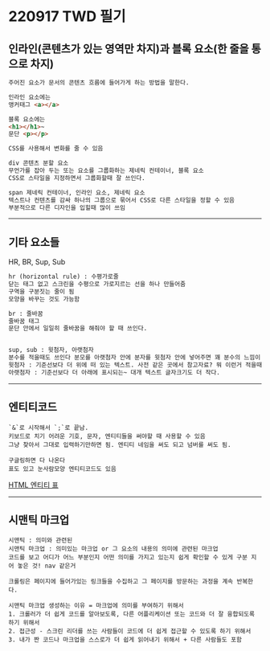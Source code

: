# 220917 TWD 필기

## 인라인(콘텐츠가 있는 영역만 차지)과 블록 요소(한 줄을 통으로 차지)
```html
주어진 요소가 문서의 콘텐츠 흐름에 들어가게 하는 방법을 말한다.

인라인 요소에는
앵커태그 <a></a>

블록 요소에는
<h1></h1>~
문단 <p></p>

CSS를 사용해서 변화를 줄 수 있음

div 콘텐츠 분할 요소
무언가를 잡아 두는 또는 요소를 그룹화하는 제네릭 컨테이너, 블록 요소
CSS로 스타일을 지정하면서 그룹화할때 잘 쓰인다.

span 제네릭 컨테이너, 인라인 요소, 제네릭 요소
텍스트나 컨텐츠를 감싸 하나의 그룹으로 묶어서 CSS로 다른 스타일을 정할 수 있음
부분적으로 다른 디자인을 입힐때 많이 쓰임
```

-----

## 기타 요소들

HR, BR, Sup, Sub

```html
hr (horizontal rule) : 수평가로줄
닫는 태그 없고 스크린을 수평으로 가로지르는 선을 하나 만들어줌
구역을 구분짓는 줄이 됨
모양을 바꾸는 것도 가능함

br : 줄바꿈
줄바꿈 태그
문단 안에서 일일히 줄바꿈을 해줘야 할 때 쓰인다.


sup, sub : 윗첨자, 아랫첨자
분수를 적을때도 쓰인다 분모를 아랫첨자 안에 분자를 윗첨자 안에 넣어주면 꽤 분수의 느낌이 난다.
윗첨자 : 기준선보다 더 위에 떠 있는 텍스트. 사전 같은 곳에서 참고자료? 뭐 이런거 적을때 많이 씀
아랫첨자 : 기준선보다 더 아래에 표시되는~ 대개 텍스트 글자크기도 더 작다.
```


----

## 엔티티코드
```
`&`로 시작해서 `;`로 끝남.
키보드로 치기 어려운 기호, 문자, 엔티티들을 써야할 때 사용할 수 있음
그냥 찾아서 그대로 입력하기만하면 됨. 엔티티 네임을 써도 되고 넘버를 써도 됨.

구글링하면 다 나온다
표도 있고 눈사람모양 엔티티코드도 있음
```

[HTML 엔티티 표](https://html.spec.whatwg.org/multipage/named-characters.html)

----

## 시맨틱 마크업
```
시맨틱 : 의미와 관련된
시맨틱 마크업 : 의미있는 마크업 or 그 요소의 내용의 의미에 관련된 마크업
코드를 보고 어디가 어느 부분인지 어떤 의미를 가지고 있는지 쉽게 확인할 수 있게 구분 지어 놓은 것! nav 같은거

크롤링은 페이지에 들어가있는 링크들을 수집하고 그 페이지를 방문하는 과정을 계속 반복한다.

시맨틱 마크업 생성하는 이유 = 마크업에 의미를 부여하기 위해서
1. 크롤러가 더 쉽게 코드를 알아보도록, 다른 어플리케이션 또는 코드와 더 잘 융합되도록 하기 위해서
2. 접근성 - 스크린 리더를 쓰는 사람들이 코드에 더 쉽게 접근할 수 있도록 하기 위해서
3. 내가 짠 코드나 마크업을 스스로가 더 쉽게 읽어내기 위해서 + 다른 사람들도 포함
```
